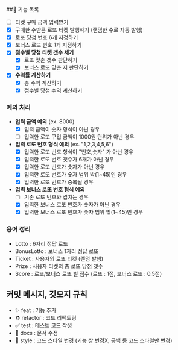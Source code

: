 ##📝 기능 목록

- [ ] 티켓 구매 금액 입력받기
- [x] 구매한 수만큼 로또 티켓 발행하기 (랜덤한 수로 자동 발행) 
- [x] 로또 당첨 번호 6개 지정하기
- [x] 보너스 로또 번호 1개 지정하기
- [x] **점수별 당첨 티켓 갯수 세기**
  - [x] 로또 맞춘 갯수 판단하기
  - [x] 보너스 로또 맞춘 지 판단하기
- [x] **수익률 계산하기**
  - [x] 총 수익 계산하기
  - [x] 점수별 당첨 수익 계산하기

### 예외 처리
- **입력 금액 예외** (ex. 8000)
    - [x] 입력 금액이 숫자 형식이 아닌 경우
    - [ ] 입력한 로또 구입 금액이 1000원 단위가 아닌 경우
- **입력 로또 번호 형식 예외** (ex. "1,2,3,4,5,6")
    - [x] 입력한 로또 번호 형식이 "번호,숫자" 가 아닌 경우
    - [x] 입력한 로또 번호 갯수가 6개가 아닌 경우
    - [x] 입력한 로또 번호가 숫자가 아닌 경우
    - [x] 입력한 로또 번호가 숫자 범위 밖(1~45)인 경우
    - [x] 입력한 로또 번호가 중복될 경우
- **입력 보너스 로또 번호 형식 예외**
    - [ ] 기존 로또 번호와 겹치는 경우
    - [x] 입력한 보너스 로또 번호가 숫자가 아닌 경우
    - [x] 입력한 보너스 로또 번호가 숫자 범위 밖(1~45)인 경우
    
### 용어 정리
  - Lotto : 6자리 정답 로또
  - BonusLotto : 보너스 1자리 정답 로또
  - Ticket : 사용자의 로또 티켓 (랜덤 발행)
  - Prize : 사용자 티켓의 총 로또 당첨 갯수
  - Score : 로또/보너스 로또 별 점수 (로또 : 1점, 보너스 로또 : 0.5점)

## 커밋 메시지, 깃모지 규칙
- ✨ feat : 기능 추가
- ♻ refactor : 코드 리팩토링
- ✅ test : 테스트 코드 작성
- 📝 docs : 문서 수정
- 🎨 style : 코드 스타일 변경 (기능 상 변경X, 공백 등 코드 스타일만 변경)